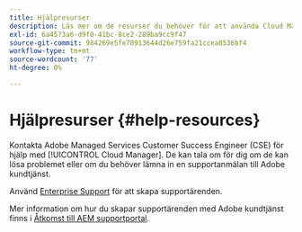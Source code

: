 ```yaml
---
title: Hjälpresurser
description: Läs mer om de resurser du behöver för att använda Cloud Manager.
exl-id: 6a4573a6-d9f0-41bc-8ce2-289ba9cc9f47
source-git-commit: 984269e5fe70913644d26e759fa21ccea0536bf4
workflow-type: tm+mt
source-wordcount: '77'
ht-degree: 0%

---
```



# Hjälpresurser {#help-resources}

Kontakta Adobe Managed Services Customer Success Engineer (CSE) för hjälp med [!UICONTROL Cloud Manager]. De kan tala om för dig om de kan lösa problemet eller om du behöver lämna in en supportanmälan till Adobe kundtjänst.

Använd [Enterprise Support](https://experienceleague.adobe.com/?support-tab=home#support) för att skapa supportärenden.

Mer information om hur du skapar supportärenden med Adobe kundtjänst finns i [Åtkomst till AEM supportportal](https://helpx.adobe.com/enterprise/using/support-and-expert-services.html).

